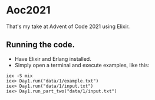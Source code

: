 # Aoc2021

That's my take at Advent of Code 2021 using Elixir.

## Running the code.
* Have Elixir and Erlang installed.
* Simply open a terminal and execute examples, like this:
```
iex -S mix
iex> Day1.run("data/1/example.txt")
iex> Day1.run("data/1/input.txt")
iex> Day1.run_part_two("data/1/input.txt")
```